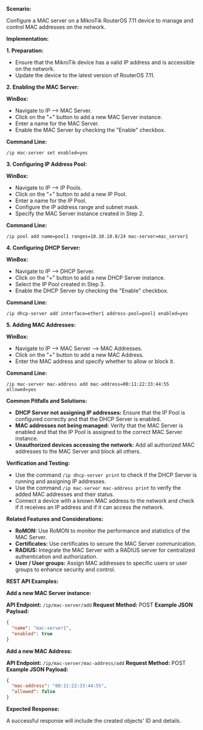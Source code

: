 **Scenario:**

Configure a MAC server on a MikroTik RouterOS 7.11 device to manage and control MAC addresses on the network.

**Implementation:**

**1. Preparation:**

- Ensure that the MikroTik device has a valid IP address and is accessible on the network.
- Update the device to the latest version of RouterOS 7.11.

**2. Enabling the MAC Server:**

**WinBox:**
- Navigate to IP --> MAC Server.
- Click on the "+" button to add a new MAC Server instance.
- Enter a name for the MAC Server.
- Enable the MAC Server by checking the "Enable" checkbox.

**Command Line:**

```
/ip mac-server set enabled=yes
```

**3. Configuring IP Address Pool:**

**WinBox:**
- Navigate to IP --> IP Pools.
- Click on the "+" button to add a new IP Pool.
- Enter a name for the IP Pool.
- Configure the IP address range and subnet mask.
- Specify the MAC Server instance created in Step 2.

**Command Line:**

```
/ip pool add name=pool1 ranges=10.10.10.0/24 mac-server=mac_server1
```

**4. Configuring DHCP Server:**

**WinBox:**
- Navigate to IP --> DHCP Server.
- Click on the "+" button to add a new DHCP Server instance.
- Select the IP Pool created in Step 3.
- Enable the DHCP Server by checking the "Enable" checkbox.

**Command Line:**

```
/ip dhcp-server add interface=ether1 address-pool=pool1 enabled=yes
```

**5. Adding MAC Addresses:**

**WinBox:**
- Navigate to IP --> MAC Server --> MAC Addresses.
- Click on the "+" button to add a new MAC Address.
- Enter the MAC address and specify whether to allow or block it.

**Command Line:**

```
/ip mac-server mac-address add mac-address=00:11:22:33:44:55 allowed=yes
```

**Common Pitfalls and Solutions:**

- **DHCP Server not assigning IP addresses:** Ensure that the IP Pool is configured correctly and that the DHCP Server is enabled.
- **MAC addresses not being managed:** Verify that the MAC Server is enabled and that the IP Pool is assigned to the correct MAC Server instance.
- **Unauthorized devices accessing the network:** Add all authorized MAC addresses to the MAC Server and block all others.

**Verification and Testing:**

- Use the command `/ip dhcp-server print` to check if the DHCP Server is running and assigning IP addresses.
- Use the command `/ip mac-server mac-address print` to verify the added MAC addresses and their status.
- Connect a device with a known MAC address to the network and check if it receives an IP address and if it can access the network.

**Related Features and Considerations:**

- **RoMON:** Use RoMON to monitor the performance and statistics of the MAC Server.
- **Certificates:** Use certificates to secure the MAC Server communication.
- **RADIUS:** Integrate the MAC Server with a RADIUS server for centralized authentication and authorization.
- **User / User groups:** Assign MAC addresses to specific users or user groups to enhance security and control.

**REST API Examples:**

**Add a new MAC Server instance:**

**API Endpoint:** `/ip/mac-server/add`
**Request Method:** POST
**Example JSON Payload:**
```json
{
  "name": "mac-server1",
  "enabled": true
}
```

**Add a new MAC Address:**

**API Endpoint:** `/ip/mac-server/mac-address/add`
**Request Method:** POST
**Example JSON Payload:**
```json
{
  "mac-address": "00:11:22:33:44:55",
  "allowed": false
}
```

**Expected Response:**

A successful response will include the created objects' ID and details.